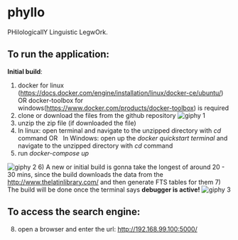 # phyllo
PHilologicallY Linguistic LegwOrk. 

## To run the application:

__Initial build__:
1) docker for linux (https://docs.docker.com/engine/installation/linux/docker-ce/ubuntu/) OR docker-toolbox for windows(https://www.docker.com/products/docker-toolbox) is required
2) clone or download the files from the github repository
![giphy 1](https://user-images.githubusercontent.com/22301958/29801507-95345a9a-8c35-11e7-8f58-e87db341ad66.gif)
3) unzip the zip file (if downloaded the file)
4) In linux: open terminal and navigate to the unzipped directory with _cd_ command OR
   In Windows: open up the _docker quickstart terminal_ and navigate to the unzipped directory with _cd_ command
5) run _docker-compose up_

![giphy 2](https://user-images.githubusercontent.com/22301958/29801558-db012f6c-8c35-11e7-8e3f-b4ef46c94145.gif)
6) A new or initial build is gonna take the longest of around 20 - 30 mins, since the build downloads the data from the http://www.thelatinlibrary.com/ and then generate FTS tables for them
7) The build will be done once the terminal says __debugger is active!__
![giphy 3](https://user-images.githubusercontent.com/22301958/29801720-c4fef3ce-8c36-11e7-91db-ae42c0889bf0.gif)

## To access the search engine:

8) open a browser and enter the url: http://192.168.99.100:5000/

